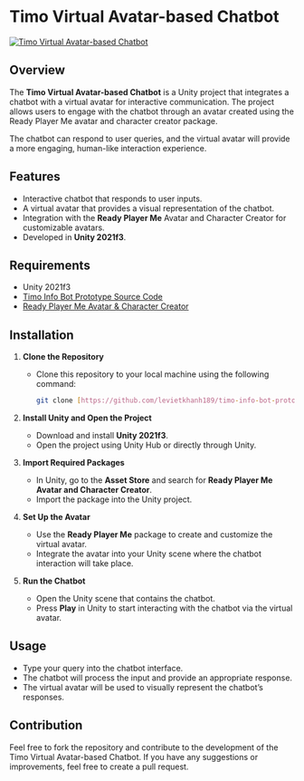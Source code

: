 # Timo Virtual Avatar-based Chatbot

[![Timo Virtual Avatar-based Chatbot](https://img.youtube.com/vi/rMokbSqOFXg/0.jpg)](https://www.youtube.com/watch?v=rMokbSqOFXg)

## Overview

The **Timo Virtual Avatar-based Chatbot** is a Unity project that integrates a chatbot with a virtual avatar for interactive communication. The project allows users to engage with the chatbot through an avatar created using the Ready Player Me avatar and character creator package.

The chatbot can respond to user queries, and the virtual avatar will provide a more engaging, human-like interaction experience.

## Features

- Interactive chatbot that responds to user inputs.
- A virtual avatar that provides a visual representation of the chatbot.
- Integration with the **Ready Player Me** Avatar and Character Creator for customizable avatars.
- Developed in **Unity 2021f3**.

## Requirements

- Unity 2021f3
- [Timo Info Bot Prototype Source Code](https://github.com/levietkhanh189/timo-info-bot-prototype)
- [Ready Player Me Avatar & Character Creator](https://assetstore.unity.com/packages/tools/game-toolkits/ready-player-me-avatar-and-character-creator-259814)

## Installation

1. **Clone the Repository**
   - Clone this repository to your local machine using the following command:
     ```bash
     git clone [https://github.com/levietkhanh189/timo-info-bot-prototype](https://github.com/levietkhanh189/Timo-Virtual-Avatar-based-Chatbot)
     ```

2. **Install Unity and Open the Project**
   - Download and install **Unity 2021f3**.
   - Open the project using Unity Hub or directly through Unity.

3. **Import Required Packages**
   - In Unity, go to the **Asset Store** and search for **Ready Player Me Avatar and Character Creator**.
   - Import the package into the Unity project.

4. **Set Up the Avatar**
   - Use the **Ready Player Me** package to create and customize the virtual avatar.
   - Integrate the avatar into your Unity scene where the chatbot interaction will take place.

5. **Run the Chatbot**
   - Open the Unity scene that contains the chatbot.
   - Press **Play** in Unity to start interacting with the chatbot via the virtual avatar.

## Usage

- Type your query into the chatbot interface.
- The chatbot will process the input and provide an appropriate response.
- The virtual avatar will be used to visually represent the chatbot’s responses.

## Contribution

Feel free to fork the repository and contribute to the development of the Timo Virtual Avatar-based Chatbot. If you have any suggestions or improvements, feel free to create a pull request.

